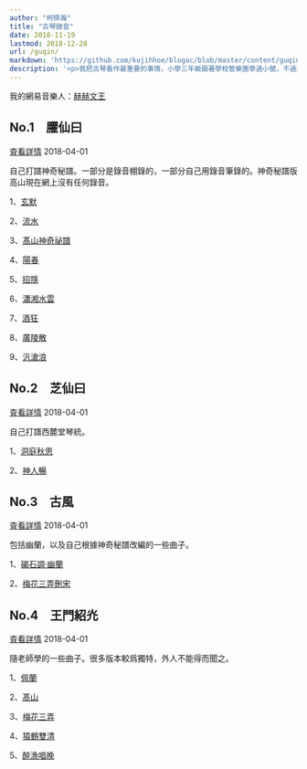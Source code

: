 ```yaml
---
author: "柯棋瀚"
title: "古琴錄音"
date: 2018-11-19
lastmod: 2018-12-28
url: /guqin/
markdown: 'https://github.com/kujihhoe/blogac/blob/master/content/guqin.md'
description: '<p>我把古琴看作最重要的事情。小學三年級跟著學校管樂團學過小號，不過那時太小，肺活量不夠，死活吹不響，一學期之後便放棄了。那還是去川音㫄邊買的三百多的純銅小號。六年級買過古箏的碟子，雖然挺喜歡，但卻竝不是自己眞正想要的。就這樣，直到髙一，我不知從哪裏知衟了古琴，一箇周日，突肰給爸說想學古琴，便去了川音㫄一家古琴店聽了一下，便知道那就是我眞正想要的東西。正好小學好朋友媽在川音工作，就託她去打聽有沒有推薦的古琴老師，剛開始十二次課就跟著董老師學了。不過我依然覺得那不是我想要的東西，就問我書法老師有沒有推薦的老師，便認識了何老師。這次，我終於覺得那就是我想要的東西。書法老師曾說學生要有選擇老師的能力，我想我是有的。</p><p>就這樣，從高一下期到大三下期，五秊過去，自以爲小有所成，便想發布錄音。弟 1—4 㫷是 2018 秊四月初錄的，不怎麼滿意，在錄音棚狀態跟平時彈不太一樣。計畫以後每秊二月㪅新。</p><p>【琴自述】柯棋瀚，1997 秊生，現爲北京師範大學歷史學院本科生，硏究方向爲經學。2013 秊初開始學琴，啓蒙於董雯雯師，後跟隨何大治師學琴至今。</p><p>彈琴以求古發微爲旨歸，注重實學，不善虛談。能彈三十餘曲，其中，隨何大治師學<v>佩蘭</v>、<v>猿鶴雙清</v>等十餘王華德傳譜曲目，獨立打譜<v>髙山</v>、<v>陽春</v>等十餘<v>神奇祕譜</v>曲目，獨立譯譜、打譜唐鈔本<v>碣石調幽蘭</v>。改編有<v>高山流水復唐</v>、<v>梅花三弄刪宋</v>等曲目。記錄竝恢復<v>佩蘭</v>、<v>猿鶴雙清</v>等數曲王華德錄音曲目，整理、發布了王華德未出版錄音，爲保存王氏琴藝提供了重要資料。</p><p>潛心古琴理論探索，寫有<v>神奇秘譜的指法蠲</v>等文章，辨章指法，發前人所未發。<v>試論琴樂諸要素──構形、節奏與氣息</v>等文，提出琴樂結構的分析方法。寫有數篇關於琴律、琴調的科普文章，格調髙達。發起「傳世琴譜數字文本化工程」，但求遺澤後世。</p><p>（這是爲了一本書寫的，老師說不用寫㝵那麼謙虛，那我就把自己吹㝵厲害一點。）</p>'
---
```


我的網易音樂人：<listen>[赫赫文王](https://music.163.com/#/artist?id=13612790)</listen>

## No.1　臞仙曰

<listen>[査看詳情](https://music.163.com/#/album?id=38083470)</listen>
<time1>2018-04-01</time1>

自己打譜<v>神奇秘譜</v>。一部分是錄音棚錄的，一部分自己用錄音筆錄的。<v>神奇秘譜</v>版<v>高山</v>現在網上沒有任何錄音。

1、<listen>[玄默](https://music.163.com/#/song?id=549495148)</listen>

2、<listen>[流水](https://music.163.com/#/song?id=549493436)</listen>

3、<listen>[髙山神奇祕譜](https://music.163.com/#/song?id=549494458)</listen>

4、<listen>[陽春](https://music.163.com/song?id=549494546)</listen>

5、<listen>[招隱](https://music.163.com/song?id=549496361)</listen>

6、<listen>[瀟湘水雲](https://music.163.com/song?id=549494679)</listen>

7、<listen>[酒狂](https://music.163.com/song?id=549497955)</listen>

8、<listen>[廣陵散](https://music.163.com/song?id=549497992)</listen>

9、<listen>[汎滄浪](https://music.163.com/song?id=549501329)</listen>

## No.2　芝仙曰

<listen>[査看詳情](https://music.163.com/#/album?id=38104505)</listen>
<time1>2018-04-01</time1>

自己打譜西麓堂琴統。

1、<listen>[洞庭秋思](https://music.163.com/song?id=549476878)</listen>

2、<listen>[神人暢](https://music.163.com/song?id=549479255)</listen>

## No.3　古風

<listen>[査看詳情](https://music.163.com/#/album?id=38082731)</listen>
<time1>2018-04-01</time1>

包括<v>幽蘭</v>，以及自己根據<v>神奇秘譜</v>改編的一些曲子。

1、<listen>[碣石調·幽蘭](https://music.163.com/song?id=549487437)</listen>

2、<listen>[梅花三弄刪宋](https://music.163.com/song?id=549484767)</listen>

## No.4　王門紹灮

<listen>[査看詳情](https://music.163.com/#/album?id=38109336)</listen>
<time1>2018-04-01</time1>

隨老師學的一些曲子。很多版本較爲獨特，外人不能得而聞之。

1、<listen>[佩蘭](https://music.163.com/song?id=549482838)</listen>

2、<listen>[髙山](https://music.163.com/song?id=549483936)</listen>

3、<listen>[梅花三弄](https://music.163.com/song?id=549486221)</listen>

4、<listen>[猿鶴雙清](https://music.163.com/song?id=549489133)</listen>

5、<listen>[醉漁唱晚](https://music.163.com/song?id=549484472)</listen>
